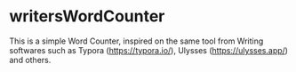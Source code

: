 # writersWordCounter

This is a simple Word Counter, inspired on the same tool from Writing softwares such as Typora (https://typora.io/), Ulysses (https://ulysses.app/) and others.
